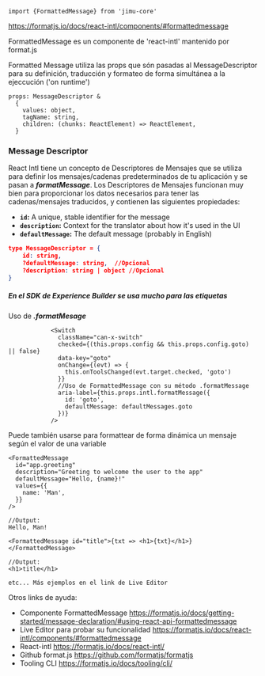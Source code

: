 ```tsx
import {FormattedMessage} from 'jimu-core'
```
https://formatjs.io/docs/react-intl/components/#formattedmessage

FormattedMessage es un componente de 'react-intl' mantenido por format.js


Formatted Message utiliza las props que són pasadas al MessageDescriptor para su definición, traducción y formateo de forma simultánea a la ejeccución ('on runtime')
```
props: MessageDescriptor &
  {
    values: object,
    tagName: string,
    children: (chunks: ReactElement) => ReactElement,
  }
```

### Message Descriptor[​](https://formatjs.io/docs/react-intl/api/#message-descriptor "Direct link to heading")

React Intl tiene un concepto de Descriptores de Mensajes que se utiliza para definir los mensajes/cadenas predeterminados de tu aplicación y se pasan a **_formatMessage_**. Los Descriptores de Mensajes funcionan muy bien para proporcionar los datos necesarios para tener las cadenas/mensajes traducidos, y contienen las siguientes propiedades:

- **`id`:** A unique, stable identifier for the message
- **`description`:** Context for the translator about how it's used in the UI
- **`defaultMessage`:** The default message (probably in English)

```json
type MessageDescriptor = {  
	id: string,  
	?defaultMessage: string,  //Opcional 
	?description: string | object //Opcional
}
```

##### En el SDK de Experience Builder se usa mucho para las etiquetas

Uso de **_.formatMesage_**

```tsx
            <Switch
              className="can-x-switch"
              checked={(this.props.config && this.props.config.goto) || false}
              data-key="goto"
              onChange={(evt) => {
                this.onToolsChanged(evt.target.checked, 'goto')
              }}
              //Uso de FormattedMessage con su método .formatMessage
              aria-label={this.props.intl.formatMessage({
                id: 'goto',
                defaultMessage: defaultMessages.goto
              })}
            />
```

Puede también usarse para formattear de forma dinámica un mensaje según el valor de una variable

```tsx
<FormattedMessage
  id="app.greeting"
  description="Greeting to welcome the user to the app"
  defaultMessage="Hello, {name}!"
  values={{
    name: 'Man',
  }}
/>

//Output: 
Hello, Man!

<FormattedMessage id="title">{txt => <h1>{txt}</h1>}</FormattedMessage>

//Output: 
<h1>title</h1>

etc... Más ejemplos en el link de Live Editor
```

Otros links de ayuda: 

- Componente FormattedMessage
https://formatjs.io/docs/getting-started/message-declaration/#using-react-api-formattedmessage
- Live Editor para probar su funcionalidad
https://formatjs.io/docs/react-intl/components/#formattedmessage
- React-intl
https://formatjs.io/docs/react-intl/
- Github format.js
https://github.com/formatjs/formatjs
- Tooling CLI 
https://formatjs.io/docs/tooling/cli/